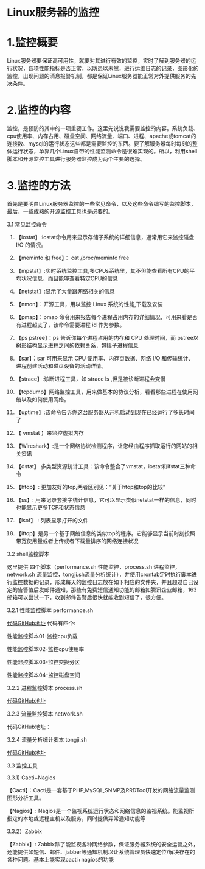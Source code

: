 # Linux服务器的监控

#  1.监控概要
Linux服务器要保证高可用性，就要对其进行有效的监控，实时了解到服务器的运行状况，各项性能指标是否正常，以防患以未然，进行运维日志的记录，图形化的监控，出现问题的消息报警机制，都是保证Linux服务器能正常对外提供服务的先决条件。

#  2.监控的内容

监控，是预防的其中的一项重要工作。这里先说说我需要监控的内容。系统负载、cpu使用率、内存占用、磁盘空间、网络流量、端口、进程、apache或tomcat的连接数、mysql的运行状态这些都是需要监控的东西。要了解服务器每时每刻的整体运行状态，单靠几个Linux自带的性能监测命令是很难实现的。所以，利用shell脚本和开源监控工具进行服务器监控成为两个主要的选择。

#  3.监控的方法

首先是要明白Linux服务器监控的一些常见命令，以及这些命令编写的监控脚本，最后，一些成熟的开源监控工具也是必要的。

3.1 常见监控命令

1) 【iostat】:iostat命令用来显示存储子系统的详细信息，通常用它来监控磁盘 I/O 的情况。

2) 【meminfo 和 free】： cat /proc/meminfo free

3) 【mpstat】:实时系统监控工具,多CPUs系统里，其不但能查看所有CPU的平均状况信息，而且能够查看特定CPU的信息

4) 【netstat】:显示了大量跟网络相关的信息

5) 【nmon】：开源工具，用以监控 Linux 系统的性能,下载及安装

6) 【pmap】：pmap 命令用来报告每个进程占用内存的详细情况，可用来看是否有进程超支了，该命令需要进程 id 作为参数。

7) 【ps pstree】：ps 告诉你每个进程占用的内存和 CPU 处理时间，而 pstree以树形结构显示进程之间的依赖关系，包括子进程信息

8) 【sar】：sar 可用来显示 CPU 使用率、内存页数据、网络 I/O 和传输统计、进程创建活动和磁盘设备的活动详情。

9) 【strace】:诊断进程工具，如 strace ls ,但是被诊断进程会变慢

10) 【tcpdump】网络监控工具，用来做基本的协议分析，看看那些进程在使用网络以及如何使用网络。

11) 【uptime】:该命令告诉你这台服务器从开机启动到现在已经运行了多长时间了

12) 【 vmstat 】来监控虚拟内存

13) 【Wireshark】:是一个网络协议检测程序，让您经由程序抓取运行的网站的相关资讯

14) 【dstat】 多类型资源统计工具：该命令整合了vmstat，iostat和ifstat三种命令

15) 【htop】: 更加友好的top,两者区别见：“关于htop和top的比较”

16) 【ss】: 用来记录套接字统计信息，它可以显示类似netstat一样的信息，同时也能显示更多TCP和状态信息

17) 【lsof】 : 列表显示打开的文件

18) 【iftop】是另一个基于网络信息的类似top的程序。它能够显示当前时刻按照带宽使用量或者上传或者下载量排序的网络连接状况

3.2  shell监控脚本

这里提供 四个脚本（performance.sh 性能监控，process.sh 进程监控，network.sh 流量监控，tongji.sh流量分析统计），并使用crontab定时执行脚本进行监控数据的记录，形成每天的监控日志放在如下相应的文件夹，并且超过自己设定的告警值后发邮件通知，那些有免费短信通知功能的邮箱如腾讯企业邮箱，163邮箱可以尝试一下，收到邮件告警后很快就能收到短信了，很方便。

3.2.1 性能监控脚本 performance.sh

[代码GitHub地址](http://t.cn/Ro0H1EV)
代码有四个:

性能监控脚本01-监控cpu负载

性能监控脚本02-监控cpu使用率

性能监控脚本03-监控交换分区

性能监控脚本04-监控磁盘空间

3.2.2 进程监控脚本 process.sh

[代码GitHub地址](http://t.cn/Ro0R9pG)



3.2.3 流量监控脚本 network.sh

代码GitHub地址：



3.2.4 流量分析统计脚本 tongji.sh

[代码GitHub地址](http://dwz.cn/6b8y48)


3.3 监控工具

3.3.1) Cacti+Nagios

【Cacti】：Cacti是一套基于PHP,MySQL,SNMP及RRDTool开发的网络流量监测图形分析工具。

【Nagios】: Nagios是一个监视系统运行状态和网络信息的监视系统。能监视所指定的本地或远程主机以及服务，同时提供异常通知功能等

3.3.2）Zabbix

【Zabbix】: Zabbix除了能监视各种网络参数，保证服务器系统的安全运营之外，还能提供如短信、邮件、jabber等通知机制以让系统管理员快速定位/解决存在的各种问题。基本上能实现cacti+nagios的功能